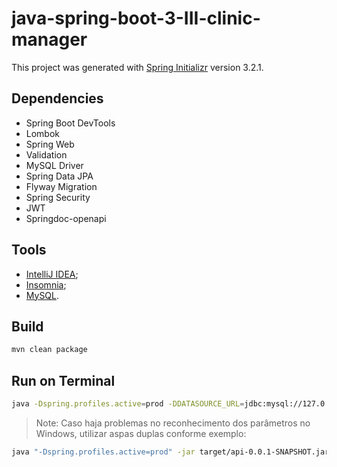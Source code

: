 # java-spring-boot-3-III-clinic-manager

This project was generated with [Spring Initializr](https://start.spring.io/) version 3.2.1.

## Dependencies

- Spring Boot DevTools
- Lombok
- Spring Web
- Validation
- MySQL Driver
- Spring Data JPA
- Flyway Migration
- Spring Security
- JWT
- Springdoc-openapi

## Tools

- [IntelliJ IDEA](https://www.jetbrains.com/pt-br/idea/);
- [Insomnia](https://app.insomnia.rest/);
- [MySQL](https://www.mysql.com/downloads/).

## Build

```sh
mvn clean package
```

## Run on Terminal

```sh 
java -Dspring.profiles.active=prod -DDATASOURCE_URL=jdbc:mysql://127.0.0.1:3306/vollmed_api -DDATASOURCE_USERNAME=root -DDATASOURCE_PASSWORD=root -jar target/api-0.0.1-SNAPSHOT.jar
```

> Note: Caso haja problemas no reconhecimento dos parâmetros no Windows, utilizar aspas duplas conforme exemplo:

```sh
java "-Dspring.profiles.active=prod" -jar target/api-0.0.1-SNAPSHOT.jar
```